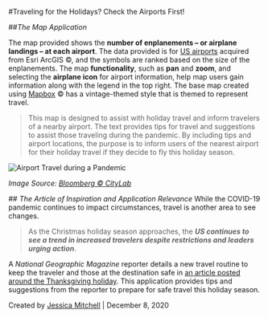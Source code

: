 #Traveling for the Holidays? Check the Airports First!

##<i>The Map Application</i>

The map provided shows the <b> number of enplanements – or airplane landings – at each airport</b>. The data provided is for [US airports](https://www.arcgis.com/home/item.html?id=900d50de880644cdb90c4cab966d0e94) acquired from Esri ArcGIS &copy;, and the symbols are ranked based on the size of the enplanements. The map <b>functionality</b>, such as <b>pan</b> and <b>zoom</b>, and selecting the <b> airplane icon</b> for airport information, help map users gain information along with the legend in the top right. The base map created using [Mapbox](https://api.mapbox.com/styles/v1/mitchelljh/ckgi9mqkx1ife19pbxzjlfhgo.html?fresh=true&title=view&access_token=pk.eyJ1IjoibWl0Y2hlbGxqaCIsImEiOiJja2dhdGV2enIwYWN4MnNxdXJ5eGVxMm90In0.dGerELwNAeUSXbONQKVejg) &copy; has a vintage-themed style that is themed to represent travel.
>This map is designed to assist with holiday travel and inform travelers of a nearby airport. The text provides tips for travel and suggestions to assist those traveling during the pandemic. By including tips and airport locations, the purpose is to inform users of the nearest airport for their holiday travel if they decide to fly this holiday season.

![Airport Travel during a Pandemic][Travelers in Airport]

[Travelers in Airport]: https://assets.bwbx.io/images/users/iqjWHBFdfxIU/igLhGJWuOSYs/v1/1000x-1.jpg
<i>Image Source: [Bloomberg &copy; CityLab](https://www.bloomberg.com/news/articles/2020-11-25/u-s-travel-is-up-during-the-thanksgiving-holiday)</i>

##<i> The Article of Inspiration and Application Relevance</i>
While the COVID-19 pandemic continues to impact circumstances, travel is another area to see changes.
>As the Christmas holiday season approaches, the <b><i>US continues to see a trend in increased travelers despite restrictions and leaders urging action</b></i>.

A <i>National Geographic Magazine</i> reporter details a new travel routine to keep the traveler and those at the destination safe in [an article posted around the Thanksgiving holiday](https://www.nationalgeographic.com/travel/2020/11/how-to-minimize-coronavirus-risk-during-your-holiday-trip/#close). This application provides tips and suggestions from the reporter to prepare for safe travel this holiday season.


Created by [Jessica Mitchell](https://github.com/mitchelljh) | December 8, 2020
